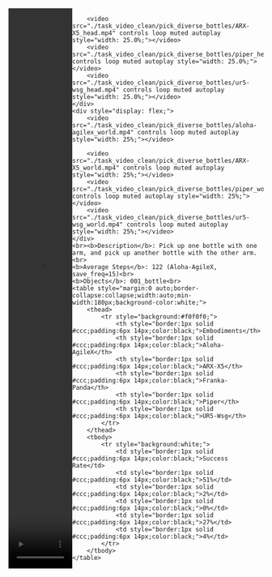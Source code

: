 <!DOCTYPE html>
<html lang="en">
<body>
    <div style="display: flex;">
        <video src="./task_video_clean/pick_diverse_bottles/aloha-agilex_head.mp4" controls loop muted autoplay style="width: 25.0%;"></video>
        
        <video src="./task_video_clean/pick_diverse_bottles/ARX-X5_head.mp4" controls loop muted autoplay style="width: 25.0%;"></video>
        <video src="./task_video_clean/pick_diverse_bottles/piper_head.mp4" controls loop muted autoplay style="width: 25.0%;"></video>
        <video src="./task_video_clean/pick_diverse_bottles/ur5-wsg_head.mp4" controls loop muted autoplay style="width: 25.0%;"></video>
    </div>
    <div style="display: flex;">
        <video src="./task_video_clean/pick_diverse_bottles/aloha-agilex_world.mp4" controls loop muted autoplay style="width: 25%;"></video>
        
        <video src="./task_video_clean/pick_diverse_bottles/ARX-X5_world.mp4" controls loop muted autoplay style="width: 25%;"></video>
        <video src="./task_video_clean/pick_diverse_bottles/piper_world.mp4" controls loop muted autoplay style="width: 25%;"></video>
        <video src="./task_video_clean/pick_diverse_bottles/ur5-wsg_world.mp4" controls loop muted autoplay style="width: 25%;"></video>
    </div>
    <br><b>Description</b>: Pick up one bottle with one arm, and pick up another bottle with the other arm.<br>
    <b>Average Steps</b>: 122 (Aloha-AgileX, save_freq=15)<br>
    <b>Objects</b>: 001_bottle<br>
    <table style="margin:0 auto;border-collapse:collapse;width:auto;min-width:180px;background-color:white;">
        <thead>
            <tr style="background:#f0f0f0;">
                <th style="border:1px solid #ccc;padding:6px 14px;color:black;">Embodiments</th>
                <th style="border:1px solid #ccc;padding:6px 14px;color:black;">Aloha-AgileX</th>
                <th style="border:1px solid #ccc;padding:6px 14px;color:black;">ARX-X5</th>
                <th style="border:1px solid #ccc;padding:6px 14px;color:black;">Franka-Panda</th>
                <th style="border:1px solid #ccc;padding:6px 14px;color:black;">Piper</th>
                <th style="border:1px solid #ccc;padding:6px 14px;color:black;">UR5-Wsg</th>
            </tr>
        </thead>
        <tbody>
            <tr style="background:white;">
                <td style="border:1px solid #ccc;padding:6px 14px;color:black;">Success Rate</td>
                <td style="border:1px solid #ccc;padding:6px 14px;color:black;">51%</td>
                <td style="border:1px solid #ccc;padding:6px 14px;color:black;">2%</td>
                <td style="border:1px solid #ccc;padding:6px 14px;color:black;">0%</td>
                <td style="border:1px solid #ccc;padding:6px 14px;color:black;">27%</td>
                <td style="border:1px solid #ccc;padding:6px 14px;color:black;">4%</td>
            </tr>
        </tbody>
    </table>
</body>
</html>
